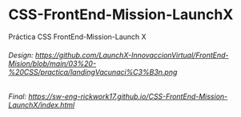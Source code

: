 # CSS-FrontEnd-Mission-LaunchX
Práctica CSS FrontEnd-Mission-Launch X
###### Design: https://github.com/LaunchX-InnovaccionVirtual/FrontEnd-Mision/blob/main/03%20-%20CSS/practica/landingVacunaci%C3%B3n.png
###### Final: https://sw-eng-rickwork17.github.io/CSS-FrontEnd-Mission-LaunchX/index.html
